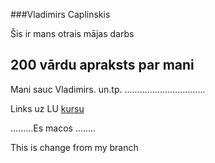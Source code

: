 ###Vladimirs Caplinskis

Šis ir mans otrais mājas darbs

## 200 vārdu apraksts par mani
Mani sauc Vladimirs.
un.tp. ................................

Links uz LU [kursu](https://edu.lu.lv/course/index.php?categoryid=271)

.........Es macos ........

This is change from my branch

